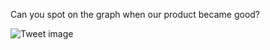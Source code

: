 Can you spot on the graph when our product became good?


![Tweet image](/asset/crosspoast/GlujgFTbEAAF26F.jpg)

